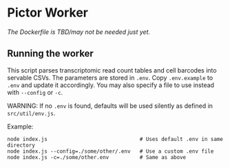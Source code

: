 # Pictor Worker

*The Dockerfile is TBD/may not be needed just yet.*

## Running the worker

This script parses transcriptomic read count tables and cell barcodes into servable CSVs.
The parameters are stored in `.env`. Copy `.env.example` to `.env` and update it accordingly.
You may also specify a file to use instead with `--config` or `-c`.

WARNING: If no `.env` is found, defaults will be used silently as defined in `src/util/env.js`.

Example:
```
node index.js                              # Uses default .env in same directory
node index.js --config=./some/other/.env   # Use a custom .env file
node index.js -c=./some/other.env          # Same as above
```